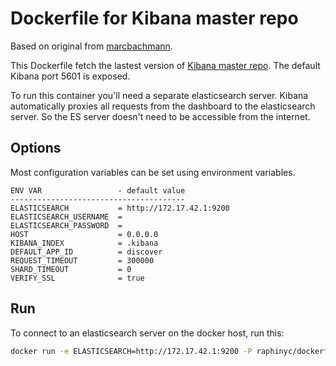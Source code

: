# Dockerfile for Kibana master repo

Based on original from [marcbachmann](https://github.com/marcbachmann/dockerfile-kibana4).   

This Dockerfile fetch the lastest version of [Kibana master repo](https://github.com/elasticsearch/kibana). The default Kibana port 5601 is exposed.

To run this container you'll need a separate elasticsearch server.
Kibana automatically proxies all requests from the dashboard to the elasticsearch server. So the ES server doesn't need to be accessible from the internet.

## Options
Most configuration variables can be set using environment variables.


```
ENV VAR         		- default value
---------------------------------------
ELASTICSEARCH   		= http://172.17.42.1:9200
ELASTICSEARCH_USERNAME 	= 
ELASTICSEARCH_PASSWORD 	=
HOST                    = 0.0.0.0
KIBANA_INDEX    		= .kibana
DEFAULT_APP_ID  		= discover
REQUEST_TIMEOUT 		= 300000
SHARD_TIMEOUT   		= 0
VERIFY_SSL      		= true
```


## Run
To connect to an elasticsearch server on the docker host, run this:

```bash
docker run -e ELASTICSEARCH=http://172.17.42.1:9200 -P raphinyc/dockerfile-kibana4
```
